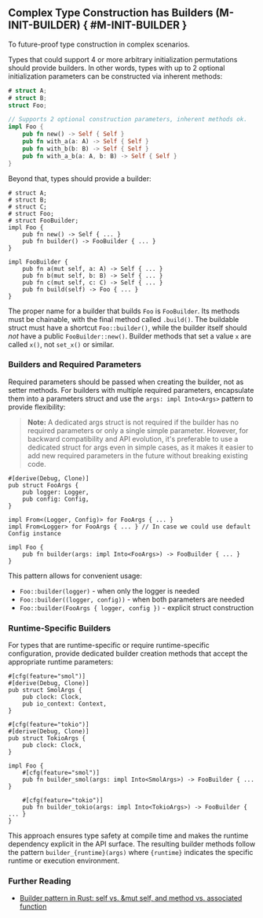 ﻿<!-- Copyright (c) Microsoft Corporation. Licensed under the MIT license. -->

## Complex Type Construction has Builders (M-INIT-BUILDER) { #M-INIT-BUILDER }

<why>To future-proof type construction in complex scenarios.</why>
<guideline-status><draft/></guideline-status>

Types that could support 4 or more arbitrary initialization permutations should provide builders. In other words, types with up to
2 optional initialization parameters can be constructed via inherent methods:

```rust
# struct A;
# struct B;
struct Foo;

// Supports 2 optional construction parameters, inherent methods ok.
impl Foo {
    pub fn new() -> Self { Self }
    pub fn with_a(a: A) -> Self { Self }
    pub fn with_b(b: B) -> Self { Self }
    pub fn with_a_b(a: A, b: B) -> Self { Self }
}
```

Beyond that, types should provide a builder:

```rust, ignore
# struct A;
# struct B;
# struct C;
# struct Foo;
# struct FooBuilder;
impl Foo {
    pub fn new() -> Self { ... }
    pub fn builder() -> FooBuilder { ... }
}

impl FooBuilder {
    pub fn a(mut self, a: A) -> Self { ... }
    pub fn b(mut self, b: B) -> Self { ... }
    pub fn c(mut self, c: C) -> Self { ... }
    pub fn build(self) -> Foo { ... }
}

```

The proper name for a builder that builds `Foo` is `FooBuilder`. Its methods must be chainable, with the final method called
`.build()`. The buildable struct must have a shortcut `Foo::builder()`, while the builder itself should _not_ have a public
`FooBuilder::new()`. Builder methods that set a value `x` are called `x()`, not `set_x()` or similar.

### Builders and Required Parameters

Required parameters should be passed when creating the builder, not as setter methods. For builders with multiple required
parameters, encapsulate them into a parameters struct and use the `args: impl Into<Args>` pattern to provide flexibility:

> **Note:** A dedicated args struct is not required if the builder has no required parameters or only a single simple parameter. However,
> for backward compatibility and API evolution, it's preferable to use a dedicated struct for args even in simple cases, as it makes it
> easier to add new required parameters in the future without breaking existing code.

```rust, ignore
#[derive(Debug, Clone)]
pub struct FooArgs {
    pub logger: Logger,
    pub config: Config,
}

impl From<(Logger, Config)> for FooArgs { ... }
impl From<Logger> for FooArgs { ... } // In case we could use default Config instance

impl Foo {
    pub fn builder(args: impl Into<FooArgs>) -> FooBuilder { ... }
}
```

This pattern allows for convenient usage:

- `Foo::builder(logger)` - when only the logger is needed
- `Foo::builder((logger, config))` - when both parameters are needed
- `Foo::builder(FooArgs { logger, config })` - explicit struct construction

### Runtime-Specific Builders

For types that are runtime-specific or require runtime-specific configuration, provide dedicated builder creation methods that accept the appropriate runtime parameters:

```rust, ignore
#[cfg(feature="smol")]
#[derive(Debug, Clone)]
pub struct SmolArgs {
    pub clock: Clock,
    pub io_context: Context,
}

#[cfg(feature="tokio")]
#[derive(Debug, Clone)]
pub struct TokioArgs {
    pub clock: Clock,
}

impl Foo {
    #[cfg(feature="smol")]
    pub fn builder_smol(args: impl Into<SmolArgs>) -> FooBuilder { ... }

    #[cfg(feature="tokio")]
    pub fn builder_tokio(args: impl Into<TokioArgs>) -> FooBuilder { ... }
}
```

This approach ensures type safety at compile time and makes the runtime dependency explicit in the API surface. The resulting
builder methods follow the pattern `builder_{runtime}(args)` where `{runtime}` indicates the specific runtime or execution environment.

### Further Reading

- [Builder pattern in Rust: self vs. &mut self, and method vs. associated function](https://users.rust-lang.org/t/builder-pattern-in-rust-self-vs-mut-self-and-method-vs-associated-function/72892)
